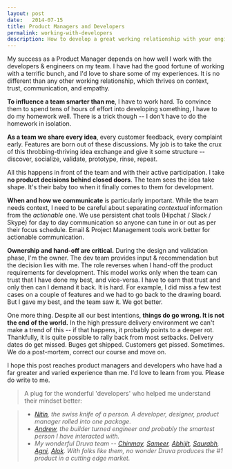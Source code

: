 ```yaml
---
layout: post
date:   2014-07-15
title: Product Managers and Developers
permalink: working-with-developers
description: How to develop a great working relationship with your engineering team
---
```


My success as a Product Manager depends on how well I work with the developers & engineers on my team. I have had the good fortune of working with a terrific bunch, and I'd love to share some of my experiences. It is no different than any other working relationship, which thrives on context, trust, communication, and empathy.

**To influence a team smarter than me**, I have to work hard. To convince them to spend tens of hours of effort into developing something, I have to do my homework well. There is a trick though -- I don't have to do the homework in isolation.

**As a team we share every idea**, every customer feedback, every complaint early. Features are born out of these discussions. My job is to take the crux of this throbbing-thriving idea exchange and give it some structure -- discover, socialize, validate, prototype, rinse, repeat.

All this happens in front of the team and with their active participation. I take **no product decisions behind closed doors**. The team sees the idea take shape. It's their baby too when it finally comes to them for development.

**When and how we communicate** is particularly important. While the team needs context, I need to be careful about separating *contextual* information from the *actionable* one. We use persistent chat tools (Hipchat / Slack / Skype) for day to day communication so anyone can tune in or out as per their focus schedule. Email & Project Management tools work better for actionable communication.

**Ownership and hand-off are critical.** During the design and validation phase, I'm the owner. The dev team provides input & recommendation but the decision lies with me. The role reverses when I hand-off the product requirements for development. This model works only when the team can trust that I have done my best, and vice-versa. I have to earn that trust and only then can I demand it back. It is hard. For example, I did miss a few test cases on a couple of features and we had to go back to the drawing board. But I gave my best, and the team saw it. We got better.

One more thing. Despite all our best intentions, **things do go wrong. It is not the end of the world.** In the high pressure delivery environment we can't make a trend of this -- if that happens, it probably points to a deeper rot. Thankfully, it is quite possible to rally back from most setbacks. Delivery dates do get missed. Buges get shipped.  Customers get pissed. Sometimes. We do a post-mortem, correct our course and move on.

I hope this post reaches product managers and developers who have had a far greater and varied experience than me. I'd love to learn from you. Please do write to me.


> A plug for the wonderful 'developers' who helped me understand their mindset better:

>- *[Nitin](http://twitter.com/nitin_pande), the swiss knife of a person. A developer, designer, product manager rolled into one package.*
>- *[Andrew](https://www.linkedin.com/pub/andrew-lazarus/9/455/737), the builder turned engineer and probably the smartest person I have interacted with.*
>- *My wonderful Druva team -- [Chinmay](http://in.linkedin.com/in/achinmay), [Sameer](http://in.linkedin.com/in/sameertamsekar), [Abhijit](http://in.linkedin.com/in/vaidyaabhijit), [Saurabh](#), [Agni](http://in.linkedin.com/pub/agniswar-bakshi/4a/173/434), [Alok](https://www.linkedin.com/pub/alok-ranjan/7a/677/3b1). With folks like them, no wonder Druva produces the #1 product in a cutting edge market.*

